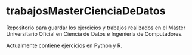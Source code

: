# trabajosMasterCienciaDeDatos
Repositorio para guardar los ejercicios y trabajos realizados en el Máster Universitario Oficial en Ciencia de Datos e Ingeniería 
de Computadores.

Actualmente contiene ejercicios en Python y R.
